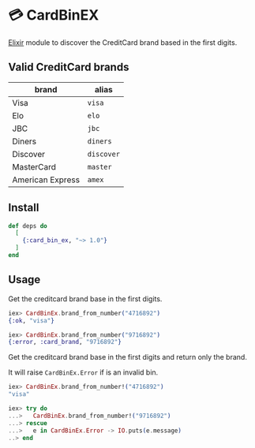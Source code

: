 # :credit_card: CardBinEX

[Elixir](https://elixir-lang.org/) module to discover the CreditCard brand based in the first digits.


## Valid CreditCard brands

 | brand            | alias      |
 |------------------|------------|
 | Visa             | `visa`     |
 | Elo              | `elo`      |
 | JBC              | `jbc`      |
 | Diners           | `diners`   |
 | Discover         | `discover` |
 | MasterCard       | `master`   |
 | American Express | `amex`     |


## Install

```elixir
def deps do
  [
    {:card_bin_ex, "~> 1.0"}
  ]
end
```


## Usage

Get the creditcard brand base in the first digits.

```elixir
iex> CardBinEx.brand_from_number("4716892")
{:ok, "visa"}

iex> CardBinEx.brand_from_number("9716892")
{:error, :card_brand, "9716892"}
```

Get the creditcard brand base in the first digits and return only the brand.

It will raise `CardBinEx.Error` if is an invalid bin.

```elixir
iex> CardBinEx.brand_from_number!("4716892")
"visa"

iex> try do
...>   CardBinEx.brand_from_number!("9716892")
...> rescue
...>   e in CardBinEx.Error -> IO.puts(e.message)
..> end
```

